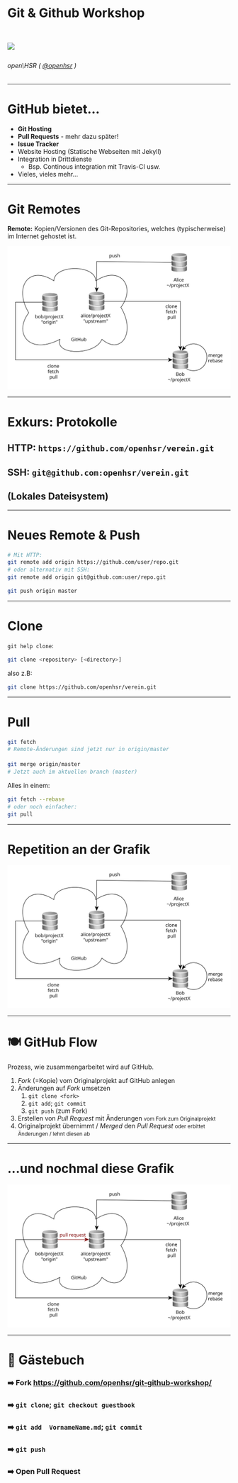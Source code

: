 <!-- $theme: default -->

<!-- Presentation made with [Marp](https://yhatt.github.io/marp/) -->
# Git & Github Workshop
# ![](https://s3-us-west-2.amazonaws.com/airskul/2016-06-02%2015:26:20-998-1464881180--997086473.jpg)

###### open\HSR ( [@openhsr](https://github.com/openhsr) )
---

# GitHub bietet...

* **Git Hosting**
* **Pull Requests** - mehr dazu später!
* **Issue Tracker**
* Website Hosting (Statische Webseiten mit Jekyll)
* Integration in Drittdienste
  * Bsp. Continous integration mit Travis-CI usw.
* Vieles, vieles mehr...

---

# Git Remotes

**Remote:** Kopien/Versionen des Git-Repositories, welches (typischerweise) im Internet gehostet ist.

<div style="text-align: center">
  
![](../notes/images/github-setup.svg)

</div>

---

# Exkurs: Protokolle

## HTTP: `https://github.com/openhsr/verein.git`

## SSH: `git@github.com:openhsr/verein.git`

## (Lokales Dateisystem)

---

# Neues Remote & Push

```bash
# Mit HTTP:
git remote add origin https://github.com/user/repo.git
# oder alternativ mit SSH:
git remote add origin git@github.com:user/repo.git
```

```bash
git push origin master
```

---

# Clone
`git help clone`:
```bash
git clone <repository> [<directory>]
```

also z.B:
```bash
git clone https://github.com/openhsr/verein.git
```

---

# Pull

```bash
git fetch
# Remote-Änderungen sind jetzt nur in origin/master

git merge origin/master
# Jetzt auch im aktuellen branch (master)
```

Alles in einem:

```bash
git fetch --rebase
# oder noch einfacher:
git pull
```

---

# Repetition an der Grafik


<div style="text-align: center">
  
![](../notes/images/github-setup.svg)

</div>

---

# 🍽️ GitHub Flow

Prozess, wie zusammengarbeitet wird auf GitHub.

1. *Fork* (=Kopie) vom Originalprojekt auf GitHub anlegen
2. Änderungen auf *Fork* umsetzen
   1. `git clone <fork>`
   2. `git add`; `git commit`
   3. `git push` (zum Fork)
4. Erstellen von *Pull Request* mit Änderungen
   <small>vom Fork zum Originalprojekt</small>
6. Originalprojekt übernimmt / *Merged* den *Pull Request*
   <small>oder erbittet Änderungen /  lehnt diesen ab</small>

---

# ...und nochmal diese Grafik


<div style="text-align: center">
  
![](../notes/images/github-setup-pull.svg)

</div>

---

# 📨 Gästebuch

### ➡️ Fork https://github.com/openhsr/git-github-workshop/
### ➡️ `git clone`; `git checkout guestbook`
### ➡️ `git add  VornameName.md`; `git commit`
### ➡️ `git push`
### ➡️ Open Pull Request
